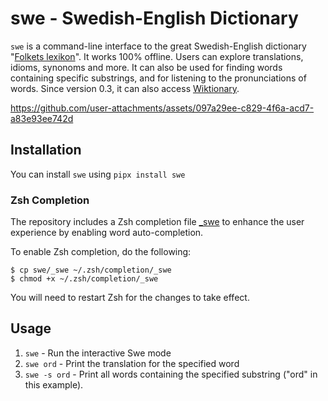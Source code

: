 # swe - Swedish-English Dictionary

`swe` is a command-line interface to the great Swedish-English dictionary "[Folkets lexikon](https://folkets-lexikon.csc.kth.se/folkets/om.en.html)". It works 100% offline. Users can explore translations, idioms, synonoms and more. It can also be used for finding words containing specific substrings, and for listening to the pronunciations of words. Since version 0.3, it can also access [Wiktionary](https://sv.wiktionary.org).

https://github.com/user-attachments/assets/097a29ee-c829-4f6a-acd7-a83e93ee742d

## Installation

You can install `swe` using `pipx install swe`

### Zsh Completion

The repository includes a Zsh completion file [\_swe](_swe) to enhance the user experience by enabling word auto-completion.

To enable Zsh completion, do the following:

```
$ cp swe/_swe ~/.zsh/completion/_swe
$ chmod +x ~/.zsh/completion/_swe
```

You will need to restart Zsh for the changes to take effect.

## Usage

1. `swe` - Run the interactive Swe mode
2. `swe ord` - Print the translation for the specified word
3. `swe -s ord` - Print all words containing the specified substring ("ord" in this example).
